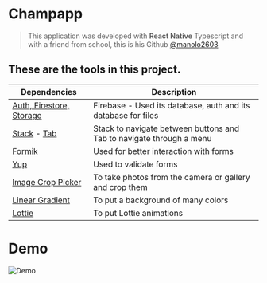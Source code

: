 # **Champapp**
> This application was developed with **React Native** Typescript and with a friend from school, this is his Github [@manolo2603](https://github.com/manolo2603)


## These are the tools in this project.
| Dependencies | Description |
|---|---|
|  [Auth, Firestore, Storage](https://github.com/invertase/react-native-firebase#readme) | Firebase - Used its database, auth and its database for files |
|  [Stack](https://reactnavigation.org/docs/stack-navigator/) - [Tab](https://github.com/torgeadelin/react-native-animated-nav-tab-bar#readme) | Stack to navigate between buttons and Tab to navigate through a menu |
| [Formik](https://formik.org/) | Used for better interaction with forms |
| [Yup](https://github.com/jquense/yup) | Used to validate forms |
| [Image Crop Picker](https://github.com/ivpusic/react-native-image-crop-picker#readme) | To take photos from the camera or gallery and crop them |
| [Linear Gradient](https://github.com/react-native-linear-gradient/react-native-linear-gradient#readme) | To put a background of many colors |
| [Lottie](https://github.com/lottie-react-native/lottie-react-native) | To put Lottie animations |


# Demo
![Demo](DEMO.gif)

